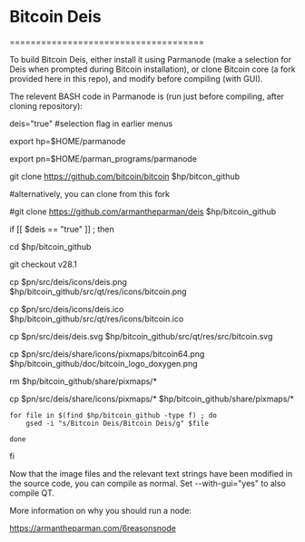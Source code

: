 # Bitcoin Deis
=====================================

To build Bitcoin Deis, either install it using Parmanode (make a selection for Deis when prompted during Bitcoin installation), or
clone Bitcoin core (a fork provided here in this repo), and modify before compiling (with GUI).

The relevent BASH code in Parmanode is (run just before compiling, after cloning repository):

deis="true" #selection flag in earlier menus

export hp=$HOME/parmanode

export pn=$HOME/parman_programs/parmanode

git clone https://github.com/bitcoin/bitcoin $hp/bitcon_github

#alternatively, you can clone from this fork

#git clone https://github.com/armantheparman/deis $hp/bitcoin_github

if [[ $deis == "true" ]] ; then

cd $hp/bitcoin_github 

git checkout v28.1

cp $pn/src/deis/icons/deis.png $hp/bitcoin_github/src/qt/res/icons/bitcoin.png

cp $pn/src/deis/icons/deis.ico $hp/bitcoin_github/src/qt/res/icons/bitcoin.ico

cp $pn/src/deis/deis.svg $hp/bitcoin_github/src/qt/res/src/bitcoin.svg

cp $pn/src/deis/share/icons/pixmaps/bitcoin64.png $hp/bitcoin_github/doc/bitcoin_logo_doxygen.png

rm $hp/bitcoin_github/share/pixmaps/*

cp $pn/src/deis/share/icons/pixmaps/* $hp/bitcoin_github/share/pixmaps/*

    for file in $(find $hp/bitcoin_github -type f) ; do
        gsed -i "s/Bitcoin Deis/Bitcoin Deis/g" $file
    
    done
    
fi

Now that the image files and the relevant text strings have been modified in the source code, you can compile as normal. Set --with-gui="yes" to also compile QT.

More information on why you should run a node:

https://armantheparman.com/6reasonsnode
